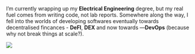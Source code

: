 I’m currently wrapping up my **Electrical Engineering** degree, but my real fuel comes from writing code, not lab reports. Somewhere along the way, I fell into the worlds of developing softwares eventually towards decentralised fincances - **DeFI**, **DEX** and now towards —**DevOps** (because why not break things at scale?).




<img src="https://github-readme-stats.vercel.app/api?username=jallpatell&show_icons=true&show=reviews,prs_merged,prs_merged_percentage&theme=gruvbox" />

